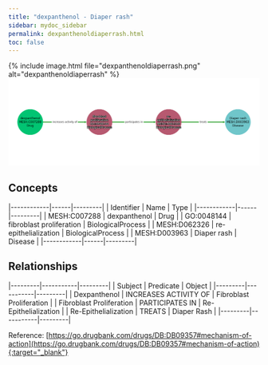 ```yaml
---
title: "dexpanthenol - Diaper rash"
sidebar: mydoc_sidebar
permalink: dexpanthenoldiaperrash.html
toc: false 
---
```


{% include image.html file="dexpanthenoldiaperrash.png" alt="dexpanthenoldiaperrash" %}![Path Visualization](/images/dexpanthenoldiaperrash.png)

## Concepts

|------------|------|---------|
| Identifier | Name | Type    |
|------------|------|---------|
| MESH:C007288 | dexpanthenol | Drug |
| GO:0048144 | fibroblast proliferation | BiologicalProcess |
| MESH:D062326 | re-epithelialization | BiologicalProcess |
| MESH:D003963 | Diaper rash | Disease |
|------------|------|---------|

## Relationships

|---------|-----------|---------|
| Subject | Predicate | Object  |
|---------|-----------|---------|
| Dexpanthenol | INCREASES ACTIVITY OF | Fibroblast Proliferation |
| Fibroblast Proliferation | PARTICIPATES IN | Re-Epithelialization |
| Re-Epithelialization | TREATS | Diaper Rash |
|---------|-----------|---------|

Reference: [https://go.drugbank.com/drugs/DB:DB09357#mechanism-of-action](https://go.drugbank.com/drugs/DB:DB09357#mechanism-of-action){:target="_blank"}